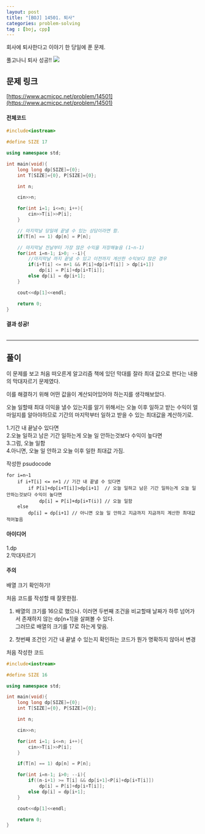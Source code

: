 ```yaml
---
layout: post
title: "[BOJ] 14501. 퇴사"
categories: problem-solving
tag : [boj, cpp]
---
```


회사에 퇴사한다고 이야기 한 당일에 푼 문제.  

풀고나니 퇴사 성공!!
![](https://krispedia.github.io/assets/images/out_perfect.jpg)
## 문제 링크<br>
 [https://www.acmicpc.net/problem/14501](https://www.acmicpc.net/problem/14501)<br>

#### 전체코드<br>
```cpp
#include<iostream>

#define SIZE 17

using namespace std;

int main(void){
    long long dp[SIZE]={0};
    int T[SIZE]={0}, P[SIZE]={0};

    int n;

    cin>>n;

    for(int i=1; i<=n; i++){
        cin>>T[i]>>P[i];
    }

    // 마지막날 당일에 끝낼 수 있는 상담이라면 함.
    if(T[n] == 1) dp[n] = P[n];

    // 마지막날 전날부터 가장 많은 수익을 저장해놓음 (1~n-1)
    for(int i=n-1; i>0; --i){
        //마지막날 까지 끝낼 수 있고 이전까지 계산한 수익보다 많은 경우
        if(i+T[i] <= n+1 && P[i]+dp[i+T[i]] > dp[i+1])
            dp[i] = P[i]+dp[i+T[i]];
        else dp[i] = dp[i+1];
    }

    cout<<dp[1]<<endl;

    return 0;
}
```

#### 결과 성공!<br>
![]()

---

## 풀이<br>

이 문제를 보고 처음 떠오른게 알고리즘 책에 있던 막대를 잘라 최대 값으로 판다는 내용의 막대자르기 문제였다.  

이를 해결하기 위해 어떤 값을이 계산되어있어야 하는지를 생각해보았다.  

오늘 일할때 최대 이익을 낼수 있는지를 알기 위해서는 오늘 이후 일하고 받는 수익이 얼마일지를 알아야하므로 기간의 마지막부터 일하고 받을 수 있는 최대값을 계산하기로. 

1.기간 내 끝날수 있다면  
2.오늘 일하고 남은 기간 일하는게 오늘 일 안하는것보다 수익이 높다면  
3.그럼, 오늘 일함  
4.아니면, 오늘 일 안하고 오늘 이후 일한 최대값 가짐.   

작성한 psudocode  
```
for i=n~1
    if i+T[i] <= n+1 // 기간 내 끝낼 수 있다면
        if P[i]+dp[i+T[i]]>dp[i+1]  // 오늘 일하고 남은 기간 일하는게 오늘 일 안하는것보다 수익이 높다면
            dp[i] = P[i]+dp[i+T(i)] // 오늘 일함
    else
        dp[i] = dp[i+1] // 아니면 오늘 일 안하고 지금까지 지금까지 계산한 최대값 적어놓음
```

#### 아이디어 <br>
1.dp<br>
2.막대자르기

#### 주의 <br> 

배열 크기 확인하기!  

처음 코드를 작성할 때 잘못한점.  
1. 배열의 크기를 16으로 했으나. 이러면 두번째 조건을 비교할때 날짜가 하루 넘어가서 존재하지 않는 dp[n+1]을 살펴볼 수 있다.  
그러므로 배열의 크기를 17로 하는게 맞음.  

2. 첫번째 조건인 기간 내 끝낼 수 있는지 확인하는 코드가 뭔가 명확하지 않아서 변경

처음 작성한 코드   
```cpp
#include<iostream>

#define SIZE 16

using namespace std;

int main(void){
    long long dp[SIZE]={0};
    int T[SIZE]={0}, P[SIZE]={0};

    int n;

    cin>>n;

    for(int i=1; i<=n; i++){
        cin>>T[i]>>P[i];
    }

    if(T[n] == 1) dp[n] = P[n];

    for(int i=n-1; i>0; --i){
        if((n-i+1) >= T[i] && dp[i+1]<P[i]+dp[i+T[i]])
            dp[i] = P[i]+dp[i+T[i]];
        else dp[i] = dp[i+1];
    }

    cout<<dp[1]<<endl;

    return 0;
}
```